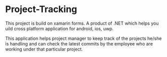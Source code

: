 # Project-Tracking

This project is build on xamarin forms. A product of .NET which helps you uild cross platform application for android, ios, uwp.

This application helps project manager to keep track of the projects he/she is handling and can check the latest commits by the employee who are working under that particular project.
